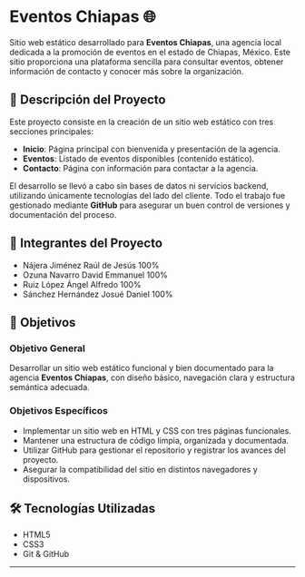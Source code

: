 # Eventos Chiapas 🌐

Sitio web estático desarrollado para **Eventos Chiapas**, una agencia local dedicada a la promoción de eventos en el estado de Chiapas, México. Este sitio proporciona una plataforma sencilla para consultar eventos, obtener información de contacto y conocer más sobre la organización.

## 📝 Descripción del Proyecto

Este proyecto consiste en la creación de un sitio web estático con tres secciones principales:

- **Inicio**: Página principal con bienvenida y presentación de la agencia.
- **Eventos**: Listado de eventos disponibles (contenido estático).
- **Contacto**: Página con información para contactar a la agencia.

El desarrollo se llevó a cabo sin bases de datos ni servicios backend, utilizando únicamente tecnologías del lado del cliente. Todo el trabajo fue gestionado mediante **GitHub** para asegurar un buen control de versiones y documentación del proceso.

## 👥 Integrantes del Proyecto

- Nájera Jiménez Raúl de Jesús 100%
- Ozuna Navarro David Emmanuel 100%
- Ruiz López Ángel Alfredo 100%
- Sánchez Hernández Josué Daniel 100%

## 🎯 Objetivos

### Objetivo General

Desarrollar un sitio web estático funcional y bien documentado para la agencia **Eventos Chiapas**, con diseño básico, navegación clara y estructura semántica adecuada.

### Objetivos Específicos

- Implementar un sitio web en HTML y CSS con tres páginas funcionales.
- Mantener una estructura de código limpia, organizada y documentada.
- Utilizar GitHub para gestionar el repositorio y registrar los avances del proyecto.
- Asegurar la compatibilidad del sitio en distintos navegadores y dispositivos.

## 🛠️ Tecnologías Utilizadas

- HTML5
- CSS3
- Git & GitHub

---
